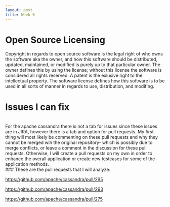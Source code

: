 ```yaml
---
layout: post
title: Week 6
---
```



# Open Source Licensing
Copyright in regards to open source software is the legal right of who owns the software aka the owner, and how this software should be distributed, updated, maintained, or modified is purely up to that particular owner. The owner defines this by using the license; without this license the software is considered all rights reserved. A patent is the exlusive right to the intellectual property. The software license defines how this software is to be used in all sorts of manner in regards to use, distribution, and modifing. 

# Issues I can fix
<br>
For the apache cassandra there is not a tab for issues since these issues are in JIRA, however there is a tab and option for pull requests. My first thing will most likely be commenting on these pull requests and why they cannot be merged wih the original repository- which is possibly due to merge conflicts, or leave a comment in the discussion for these pull requests. Otherwise, I will create a pull requests on my own in order to enhance the overall application or create new testcases for some of the application methods. 
<br>
### These are the pull requests that I will analyze: 

https://github.com/apache/cassandra/pull/295

https://github.com/apache/cassandra/pull/293

https://github.com/apache/cassandra/pull/275

